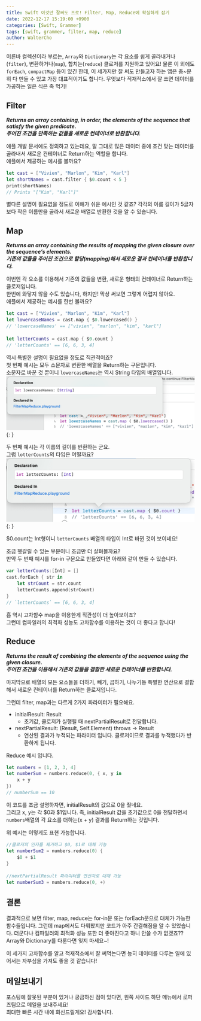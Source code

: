 ```yaml
---
title: Swift 이것만 잘써도 프로! Filter, Map, Reduce에 확실하게 잡기
date: 2022-12-17 15:19:00 +0900
categories: [Swift, Grammer]
tags: [swift, grammer, filter, map, reduce]
author: WalterCho
---
```


이른바 컬렉션이라 부르는, `Array`와 `Dictionary`는 각 요소를 쉽게 골라내거나(`filter`), 변환하거나(`map`), 합치는(`reduce`) 클로저를 지원하고 있어요! 물론 이 외에도 `forEach`, `compactMap` 등이 있긴 한데, 이  세가지만 잘 써도 만들고자 하는 앱은 충~분히 다 만들 수 있고 가장 대표적이기도 합니다. 무엇보다 적재적소에서 잘 쓰면 데이터를 가공하는 일은 식은 죽 먹기!


## Filter

***Returns an array containing, in order, the elements of the sequence that satisfy the given predicate.***<br>
***주어진 조건을 만족하는 값들을 새로운 컨테이너로 반환합니다.***

애플 개발 문서에도 정의하고 있는데요, 말 그대로 많은 데이터 중에 조건 맞는 데이터를 골라내서 새로운 컨테이너로 Return하는 역할을 합니다.<br>
애플에서 제공하는 예시를 볼까요?
```swift
let cast = ["Vivien", "Marlon", "Kim", "Karl"]
let shortNames = cast.filter { $0.count < 5 }
print(shortNames)
// Prints "["Kim", "Karl"]"
```

별다른 설명이 필요없을 정도로 이해가 쉬운 예시인 것 같죠? 각각의 이름 길이가 5글자보다 작은 이름만을 골라서 새로운 배열로 반환한 것을 알 수 있습니다.

## Map

***Returns an array containing the results of mapping the given closure over the sequence’s elements.***<br>
***기존의 값들을 주어진 조건으로 할당(mapping)해서 새로운 결과 컨테이너틀 반환합니다.***

이번엔 각 요소를 이용해서 기존의 값들을 변환, 새로운 형태의 컨테이너로 Return하는 클로저입니다.<br>
한번에 와닿지 않을 수도 있습니다, 하지만! 막상 써보면 그렇게 어렵지 않아요.<br>
애플에서 제공하는 예시를 한번 볼까요?
```swift
let cast = ["Vivien", "Marlon", "Kim", "Karl"]
let lowercaseNames = cast.map { $0.lowercased() }
// 'lowercaseNames' == ["vivien", "marlon", "kim", "karl"]

let letterCounts = cast.map { $0.count }
// 'letterCounts' == [6, 6, 3, 4]
```

역시 특별한 설명이 필요없을 정도로 직관적이죠?<br>
첫 번째 예시는 모두 소문자로 변환한 배열을 Return하는 구문입니다.<br>
소문자로 바꾼 것 뿐이니 `lowercaseNames`는 역시 String 타입의 배열입니다.
![using map result1](/post_img/20221217/map_1.png){: }

두 번째 예시는 각 이름의 길이를 반환하는 군요.<br>
그럼 `lotterCounts`의 타입은 어떨까요?
![using map result2](/post_img/20221217/map_2.png){: }

$0.count는 Int형이니 `letterCounts` 배열의 타입이 Int로 바뀐 것이 보이네요!

조금 헷갈릴 수 있는 부분이니 조금만 더 살펴볼까요?<br>
만약 두 번째 예시를 for-in 구문으로 만들었다면 아래와 같이 만들 수 있습니다.
```swift
var letterCounts:[Int] = []
cast.forEach { str in
    let strCount = str.count
    letterCounts.append(strCount)
}
// `letterCounts` == [6, 6, 3, 4]
```

흠 역시 고차함수 map을 이용한게 직관성이 더 높아보이죠?<br>
그런데 컴파일러의 최적화 성능도 고차함수를 이용하는 것이 더 좋다고 합니다!

## Reduce

***Returns the result of combining the elements of the sequence using the given closure.***<br>
***주어진 조건을 이용해서 기존의 값들을 결합한 새로운 컨테이너를 반환합니다.***

마지막으로 배열의 모든 요소들을 더하기, 빼기, 곱하기, 나누기등 특별한 연산으로 결합해서 새로운 컨테이너를 Return하는 클로저입니다.

그런데 filter, map과는 다르게 2가지 파라미터가 필요해요.
- initialResult: Result
  - 초기값, 클로저가 실행될 때 nextPartialResult로 전달합니다.
- nextPartialResult: (Result, Self.Element) throws -> Result
  - 연산된 결과가 누적되는 파라미터 입니다. 클로저이므로 결과를 누적했다가 반환하게 됩니다.

Reduce 예시 입니다.
```swift
let numbers = [1, 2, 3, 4]
let numberSum = numbers.reduce(0, { x, y in
    x + y
})
// numberSum == 10
```

이 코드를 조금 설명하자면, initialResult의 값으로 0을 줬네요.<br>
그리고 x, y는 각 $0과 $1입니다. 즉, initialResult 값을 초기값으로 0을 전달하면서 `numbers`배열의 각 요소를 더하는(x + y) 결과를 Return하는 것입니다.

위 예시는 이렇게도 표현 가능합니다.
```swift
//클로저의 인자를 제거하고 $0, $1로 대체 가능
let numberSum2 = numbers.reduce(0) {
    $0 + $1
}

//nextPartialResult 파라미터를 연산자로 대체 가능
let numberSum3 = numbers.reduce(0, +)
```

## 결론
결과적으로 보면 filter, map, reduce는 for-in문 또는 forEach문으로 대체가 가능한 함수들입니다. 그런데 map에서도 다뤄봤지만 코드가 아주 간결해짐을 알 수 있었습니다. 더군다나 컴파일러의 최적화 성능 또한 더 좋아진다고 하니 안쓸 수가 없겠죠?? Array와 Dictionary를 다룬다면 잊지 마세요~!

이 세가지 고차함수를 알고 적재적소에서 잘 써먹는다면 능히 데이터를 다루는 일에 있어서는 자부심을 가져도 좋을 것 같습니다!

## 메일보내기
포스팅에 잘못된 부분이 있거나 궁금하신 점이 있다면, 왼쪽 사이드 하단 메뉴에서 로퍼즈팀으로 메일을 보내주세요!<br>
최대한 빠른 시간 내에 회신드릴게요! 감사합니다.